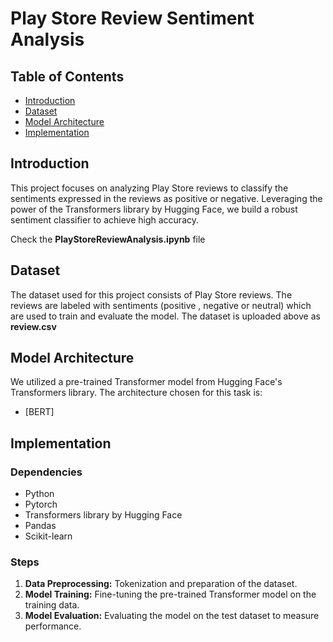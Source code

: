 # Play Store Review Sentiment Analysis

## Table of Contents
- [Introduction](#introduction)
- [Dataset](#dataset)
- [Model Architecture](#model-architecture)
- [Implementation](#implementation)

## Introduction
This project focuses on analyzing Play Store reviews to classify the sentiments expressed in the reviews as positive or negative. Leveraging the power of the Transformers library by Hugging Face, we build a robust sentiment classifier to achieve high accuracy.

Check the **PlayStoreReviewAnalysis.ipynb** file

## Dataset
The dataset used for this project consists of Play Store reviews. The reviews are labeled with sentiments (positive , negative or neutral) which are used to train and evaluate the model.
The dataset is uploaded above as **review.csv**

## Model Architecture
We utilized a pre-trained Transformer model from Hugging Face's Transformers library. The architecture chosen for this task is:
- [BERT] 

## Implementation
### Dependencies
- Python
- Pytorch
- Transformers library by Hugging Face
- Pandas
- Scikit-learn

### Steps
1. **Data Preprocessing:** Tokenization and preparation of the dataset.
2. **Model Training:** Fine-tuning the pre-trained Transformer model on the training data.
3. **Model Evaluation:** Evaluating the model on the test dataset to measure performance.



